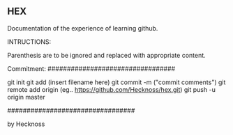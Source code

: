HEX
---------------------------------

Documentation of the experience of learning github.


INTRUCTIONS:

Parenthesis are to be ignored and replaced with appropriate content.

Commitment:
#################################

git init
git add (insert filename here)
git commit -m ("commit comments")
git remote add origin (eg.. https://github.com/Hecknoss/hex.git)
git push -u origin master

#################################


by Hecknoss
